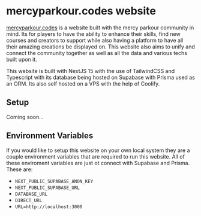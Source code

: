 # mercyparkour.codes website

[mercyparkour.codes](https://mercyparkour.codes/) is a website built with the mercy parkour community in mind. Its for players to have the ability to enhance their skills, find new courses and creators to support while also having a platform to have all their amazing creations be displayed on. This website also aims to unify and connect the community together as well as all the data and various techs built upon it.

This website is built with NextJS 15 with the use of TailwindCSS and Typescript with its database being hosted on Supabase with Prisma used as an ORM. Its also self hosted on a VPS with the help of Coolify.

## Setup

Coming soon...

## Environment Variables

If you would like to setup this website on your own local system they are a couple environment variables that are required to run this website. All of these enviroment variables are just ot connect with Supabase and Prisma. These are:

- `NEXT_PUBLIC_SUPABASE_ANON_KEY`
- `NEXT_PUBLIC_SUPABASE_URL`
- `DATABASE_URL`
- `DIRECT_URL`
- `URL=http://localhost:3000`

